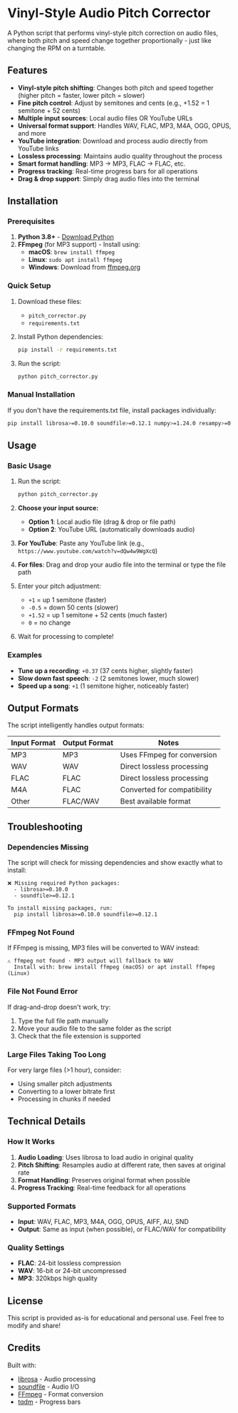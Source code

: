 # Vinyl-Style Audio Pitch Corrector

A Python script that performs vinyl-style pitch correction on audio files, where both pitch and speed change together proportionally - just like changing the RPM on a turntable.

## Features

- **Vinyl-style pitch shifting**: Changes both pitch and speed together (higher pitch = faster, lower pitch = slower)
- **Fine pitch control**: Adjust by semitones and cents (e.g., +1.52 = 1 semitone + 52 cents)
- **Multiple input sources**: Local audio files OR YouTube URLs
- **Universal format support**: Handles WAV, FLAC, MP3, M4A, OGG, OPUS, and more
- **YouTube integration**: Download and process audio directly from YouTube links
- **Lossless processing**: Maintains audio quality throughout the process
- **Smart format handling**: MP3 → MP3, FLAC → FLAC, etc.
- **Progress tracking**: Real-time progress bars for all operations
- **Drag & drop support**: Simply drag audio files into the terminal

## Installation

### Prerequisites

1. **Python 3.8+** - [Download Python](https://www.python.org/downloads/)
2. **FFmpeg** (for MP3 support) - Install using:
   - **macOS**: `brew install ffmpeg`
   - **Linux**: `sudo apt install ffmpeg`
   - **Windows**: Download from [ffmpeg.org](https://ffmpeg.org/download.html)

### Quick Setup

1. Download these files:
   - `pitch_corrector.py`
   - `requirements.txt`

2. Install Python dependencies:
   ```bash
   pip install -r requirements.txt
   ```

3. Run the script:
   ```bash
   python pitch_corrector.py
   ```

### Manual Installation

If you don't have the requirements.txt file, install packages individually:

```bash
pip install librosa>=0.10.0 soundfile>=0.12.1 numpy>=1.24.0 resampy>=0.4.0 tqdm>=4.64.0 yt-dlp>=2023.7.6
```

## Usage

### Basic Usage

1. Run the script:
   ```bash
   python pitch_corrector.py
   ```

2. **Choose your input source:**
   - **Option 1**: Local audio file (drag & drop or file path)
   - **Option 2**: YouTube URL (automatically downloads audio)

3. **For YouTube**: Paste any YouTube link (e.g., `https://www.youtube.com/watch?v=dQw4w9WgXcQ`)

4. **For files**: Drag and drop your audio file into the terminal or type the file path

5. Enter your pitch adjustment:
   - `+1` = up 1 semitone (faster)
   - `-0.5` = down 50 cents (slower)
   - `+1.52` = up 1 semitone + 52 cents (much faster)
   - `0` = no change

6. Wait for processing to complete!

### Examples

- **Tune up a recording**: `+0.37` (37 cents higher, slightly faster)
- **Slow down fast speech**: `-2` (2 semitones lower, much slower)
- **Speed up a song**: `+1` (1 semitone higher, noticeably faster)

## Output Formats

The script intelligently handles output formats:

| Input Format | Output Format | Notes |
|--------------|---------------|-------|
| MP3 | MP3 | Uses FFmpeg for conversion |
| WAV | WAV | Direct lossless processing |
| FLAC | FLAC | Direct lossless processing |
| M4A | FLAC | Converted for compatibility |
| Other | FLAC/WAV | Best available format |

## Troubleshooting

### Dependencies Missing
The script will check for missing dependencies and show exactly what to install:
```
❌ Missing required Python packages:
  - librosa>=0.10.0
  - soundfile>=0.12.1

To install missing packages, run:
  pip install librosa>=0.10.0 soundfile>=0.12.1
```

### FFmpeg Not Found
If FFmpeg is missing, MP3 files will be converted to WAV instead:
```
⚠ ffmpeg not found - MP3 output will fallback to WAV
  Install with: brew install ffmpeg (macOS) or apt install ffmpeg (Linux)
```

### File Not Found Error
If drag-and-drop doesn't work, try:
1. Type the full file path manually
2. Move your audio file to the same folder as the script
3. Check that the file extension is supported

### Large Files Taking Too Long
For very large files (>1 hour), consider:
- Using smaller pitch adjustments
- Converting to a lower bitrate first
- Processing in chunks if needed

## Technical Details

### How It Works
1. **Audio Loading**: Uses librosa to load audio in original quality
2. **Pitch Shifting**: Resamples audio at different rate, then saves at original rate
3. **Format Handling**: Preserves original format when possible
4. **Progress Tracking**: Real-time feedback for all operations

### Supported Formats
- **Input**: WAV, FLAC, MP3, M4A, OGG, OPUS, AIFF, AU, SND
- **Output**: Same as input (when possible), or FLAC/WAV for compatibility

### Quality Settings
- **FLAC**: 24-bit lossless compression
- **WAV**: 16-bit or 24-bit uncompressed
- **MP3**: 320kbps high quality

## License

This script is provided as-is for educational and personal use. Feel free to modify and share!

## Credits

Built with:
- [librosa](https://librosa.org/) - Audio processing
- [soundfile](https://pysoundfile.readthedocs.io/) - Audio I/O
- [FFmpeg](https://ffmpeg.org/) - Format conversion
- [tqdm](https://tqdm.github.io/) - Progress bars